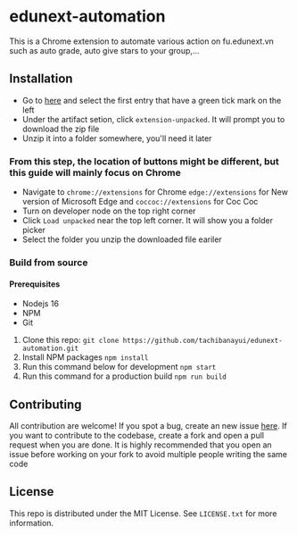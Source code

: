 # edunext-automation
This is a Chrome extension to automate various action on fu.edunext.vn such as auto grade, auto give stars to your group,...

## Installation
- Go to [here](https://github.com/tachibanayui/edunext-automation/actions?query=branch%3Amaster) and select the first entry that have a green tick mark on the left
- Under the artifact setion, click `extension-unpacked`. It will prompt you to download the zip file
- Unzip it into a folder somewhere, you'll need it later

### From this step, the location of buttons might be different, but this guide will mainly focus on Chrome
- Navigate to `chrome://extensions` for Chrome `edge://extensions` for New version of Microsoft Edge and `coccoc://extensions` for Coc Coc 
- Turn on developer node on the top right corner
- Click `Load unpacked` near the top left corner. It will show you a folder picker
- Select the folder you unzip the downloaded file eariler

### Build from source
#### Prerequisites
- Nodejs 16
- NPM 
- Git

1. Clone this repo: 
```git clone https://github.com/tachibanayui/edunext-automation.git```
2. Install NPM packages 
```npm install```
3. Run this command below for development
```npm start```
4. Run this command for a production build
```npm run build```

## Contributing
All contribution are welcome! If you spot a bug, create an new issue [here](https://github.com/tachibanayui/edunext-automation/issues/new). 
If you want to contribute to the codebase, create a fork and open a pull request when you are done. 
It is highly recommended that you open an issue before working on your fork to avoid multiple people writing the same code

## License
This repo is distributed under the MIT License. See `LICENSE.txt` for more information.
